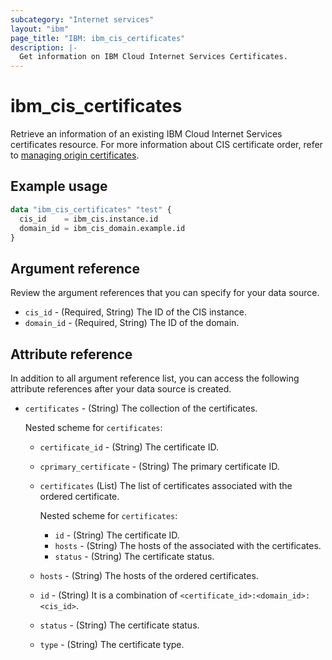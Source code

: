 ```yaml
---
subcategory: "Internet services"
layout: "ibm"
page_title: "IBM: ibm_cis_certificates"
description: |-
  Get information on IBM Cloud Internet Services Certificates.
---
```


# ibm_cis_certificates
Retrieve an information of an existing IBM Cloud Internet Services certificates resource. For more information about CIS certificate order, refer to [managing origin certificates](https://cloud.ibm.com/docs/cis?topic=cis-cis-origin-certificates).

## Example usage

```terraform
data "ibm_cis_certificates" "test" {
  cis_id    = ibm_cis.instance.id
  domain_id = ibm_cis_domain.example.id
}
```

## Argument reference
Review the argument references that you can specify for your data source. 

- `cis_id` - (Required, String) The ID of the CIS instance.
- `domain_id` - (Required, String) The ID of the domain.

## Attribute reference
In addition to all argument reference list, you can access the following attribute references after your data source is created. 

- `certificates` - (String) The collection of the certificates.

   Nested scheme for `certificates`:

   - `certificate_id` - (String) The certificate ID.
   - `cprimary_certificate` - (String) The primary certificate ID.
   - `certificates` (List) The list of certificates associated with the ordered certificate.

       Nested scheme for `certificates`:
	   - `id` - (String) The certificate ID.
	   - `hosts` - (String) The hosts of the associated with the certificates.
	   - `status` - (String) The certificate status.
   - `hosts` - (String) The hosts of the ordered certificates.
   - `id` - (String) It is a combination of `<certificate_id>:<domain_id>:<cis_id>`.
   - `status` - (String) The certificate status.
   - `type` - (String) The certificate type.


